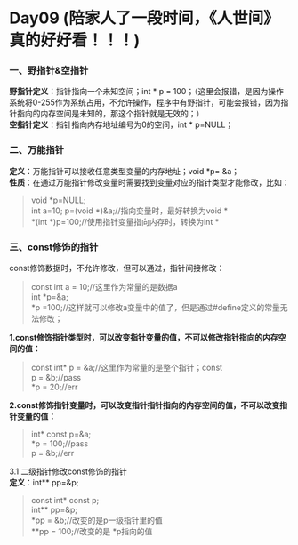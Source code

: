 # Day09 (陪家人了一段时间，《人世间》真的好好看！！！)  
### 一、野指针&空指针  
**野指针定义**：指针指向一个未知空间；int * p = 100；（这里会报错，是因为操作系统将0-255作为系统占用，不允许操作，程序中有野指针，可能会报错，因为指针指向的内存空间是未知的，那这个指针就是无效的；）  
**空指针定义**：指针指向内存地址编号为0的空间，int * p=NULL；  
### 二、万能指针  
**定义**：万能指针可以接收任意类型变量的内存地址；void *p= &a；  
**性质**：在通过万能指针修改变量时需要找到变量对应的指针类型才能修改，比如：  
> void *p=NULL;  
> int a=10;
> p=(void *)&a;//指向变量时，最好转换为void *    
> *(int *)p=100;//使用指针变量指向内存时，转换为int *  

### 三、const修饰的指针  
const修饰数据时，不允许修改，但可以通过，指针间接修改：  
> const int a = 10;//这里作为常量的是数据a  
> int *p=&a;  
> *p =100;//这样就可以修改a变量中的值了，但是通过#define定义的常量无法修改；  

**1.const修饰指针类型时，可以改变指针变量的值，不可以修改指针指向的内存空间的值：**  
> const int* p = &a;//这里作为常量的是整个指针；const  
> p = &b;//pass  
> *p = 20;//err

**2.const修饰指针变量时，可以改变指针指针指向的内存空间的值，不可以改变指针变量的值：**  
> int* const p=&a;  
> *p = 100;//pass  
> p = &b;//err

3.1 二级指针修改const修饰的指针  
**定义**：int** pp=&p;  
> const int* const p;  
> int** pp=&p;  
> *pp = &b;//改变的是p一级指针里的值  
> **pp = 100;//改变的是 *p指向的值
